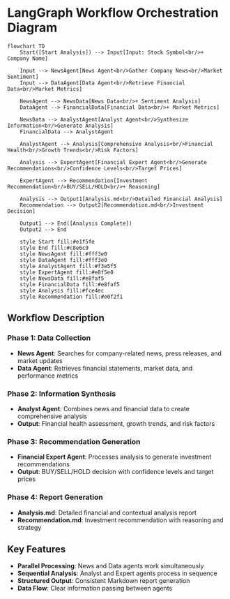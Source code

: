 # LangGraph Workflow Orchestration Diagram

```mermaid
flowchart TD
    Start([Start Analysis]) --> Input[Input: Stock Symbol<br/>+ Company Name]
    
    Input --> NewsAgent[News Agent<br/>Gather Company News<br/>Market Sentiment]
    Input --> DataAgent[Data Agent<br/>Retrieve Financial Data<br/>Market Metrics]
    
    NewsAgent --> NewsData[News Data<br/>+ Sentiment Analysis]
    DataAgent --> FinancialData[Financial Data<br/>+ Market Metrics]
    
    NewsData --> AnalystAgent[Analyst Agent<br/>Synthesize Information<br/>Generate Analysis]
    FinancialData --> AnalystAgent
    
    AnalystAgent --> Analysis[Comprehensive Analysis<br/>Financial Health<br/>Growth Trends<br/>Risk Factors]
    
    Analysis --> ExpertAgent[Financial Expert Agent<br/>Generate Recommendations<br/>Confidence Levels<br/>Target Prices]
    
    ExpertAgent --> Recommendation[Investment Recommendation<br/>BUY/SELL/HOLD<br/>+ Reasoning]
    
    Analysis --> Output1[Analysis.md<br/>Detailed Financial Analysis]
    Recommendation --> Output2[Recommendation.md<br/>Investment Decision]
    
    Output1 --> End([Analysis Complete])
    Output2 --> End
    
    style Start fill:#e1f5fe
    style End fill:#c8e6c9
    style NewsAgent fill:#fff3e0
    style DataAgent fill:#fff3e0
    style AnalystAgent fill:#f3e5f5
    style ExpertAgent fill:#e8f5e8
    style NewsData fill:#e8faf5
    style FinancialData fill:#e8faf5
    style Analysis fill:#fce4ec
    style Recommendation fill:#e0f2f1
```

## Workflow Description

### Phase 1: Data Collection
- **News Agent**: Searches for company-related news, press releases, and market updates
- **Data Agent**: Retrieves financial statements, market data, and performance metrics

### Phase 2: Information Synthesis
- **Analyst Agent**: Combines news and financial data to create comprehensive analysis
- **Output**: Financial health assessment, growth trends, and risk factors

### Phase 3: Recommendation Generation
- **Financial Expert Agent**: Processes analysis to generate investment recommendations
- **Output**: BUY/SELL/HOLD decision with confidence levels and target prices

### Phase 4: Report Generation
- **Analysis.md**: Detailed financial and contextual analysis report
- **Recommendation.md**: Investment recommendation with reasoning and strategy

## Key Features

- **Parallel Processing**: News and Data agents work simultaneously
- **Sequential Analysis**: Analyst and Expert agents process in sequence
- **Structured Output**: Consistent Markdown report generation
- **Data Flow**: Clear information passing between agents
